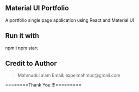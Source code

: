 ## Material UI Portfolio

A portfolio single page application using React and Material UI

## Run it with

npm i
npm start

## Credit to Author

<blockquote>
Mahmudul alam
Email: expelmahmud@gmail.com
</blockquote>

========Thank You !!!=========
